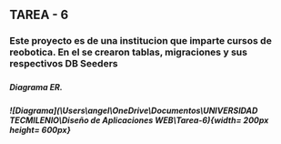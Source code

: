 ## TAREA - 6 ##
<H3>Este proyecto es de una institucion que imparte cursos de reobotica. En el se crearon tablas, migraciones y sus respectivos DB Seeders<H3>
<H5>Diagrama ER.<H5>
![Diagrama](\Users\angel\OneDrive\Documentos\UNIVERSIDAD TECMILENIO\Diseño de Aplicaciones WEB\Tarea-6){width= 200px height= 600px}

